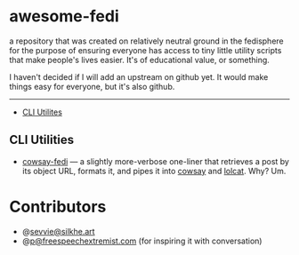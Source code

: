 # awesome-fedi

a repository that was created on relatively neutral ground in the fedisphere
for the purpose of ensuring everyone has access to tiny little utility scripts
that make people's lives easier. It's of educational value, or something.

I haven't decided if I will add an upstream on github yet. It would make things
easy for everyone, but it's also github.

---

* [CLI Utilites](#cli-utilities)

## CLI Utilities

* [cowsay-fedi](https://git.mentality.rip/sevvie/awesome-fedi/src/branch/master/cli/cowsay-fedi.sh) &mdash; a slightly more-verbose one-liner that retrieves a post by its object URL, formats it, and pipes it into [cowsay](https://github.com/tnalpgge/rank-amateur-cowsay) and [lolcat](https://github.com/tehmaze/lolcat/). Why? Um.

# Contributors

- @sevvie@silkhe.art
- @p@freespeechextremist.com (for inspiring it with conversation)

